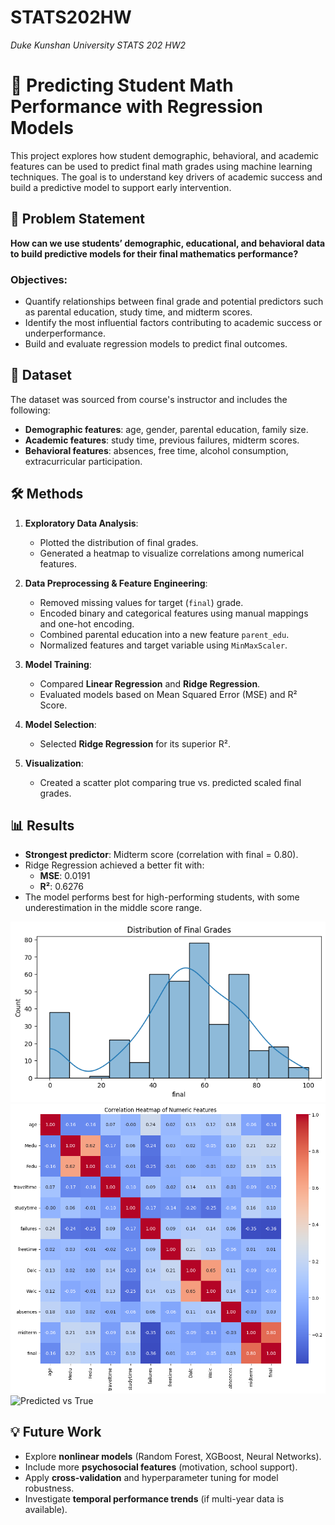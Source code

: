 # STATS202HW
*Duke Kunshan University STATS 202 HW2*


# 🧠 Predicting Student Math Performance with Regression Models

This project explores how student demographic, behavioral, and academic features can be used to predict final math grades using machine learning techniques. The goal is to understand key drivers of academic success and build a predictive model to support early intervention.

## 📌 Problem Statement

**How can we use students’ demographic, educational, and behavioral data to build predictive models for their final mathematics performance?**

### Objectives:
- Quantify relationships between final grade and potential predictors such as parental education, study time, and midterm scores.
- Identify the most influential factors contributing to academic success or underperformance.
- Build and evaluate regression models to predict final outcomes.

## 📂 Dataset

The dataset was sourced from course's instructor and includes the following:
- **Demographic features**: age, gender, parental education, family size.
- **Academic features**: study time, previous failures, midterm scores.
- **Behavioral features**: absences, free time, alcohol consumption, extracurricular participation.

## 🛠️ Methods

1. **Exploratory Data Analysis**:
   - Plotted the distribution of final grades.
   - Generated a heatmap to visualize correlations among numerical features.

2. **Data Preprocessing & Feature Engineering**:
   - Removed missing values for target (`final`) grade.
   - Encoded binary and categorical features using manual mappings and one-hot encoding.
   - Combined parental education into a new feature `parent_edu`.
   - Normalized features and target variable using `MinMaxScaler`.

3. **Model Training**:
   - Compared **Linear Regression** and **Ridge Regression**.
   - Evaluated models based on Mean Squared Error (MSE) and R² Score.

4. **Model Selection**:
   - Selected **Ridge Regression** for its superior R².

5. **Visualization**:
   - Created a scatter plot comparing true vs. predicted scaled final grades.

## 📊 Results

- **Strongest predictor**: Midterm score (correlation with final = 0.80).
- Ridge Regression achieved a better fit with:
  - **MSE**: 0.0191
  - **R²**: 0.6276
- The model performs best for high-performing students, with some underestimation in the middle score range.

![Final Grade Distribution](./sportlight/distribution.png)
![Correlation Heatmap](./sportlight/correlation_heat_map.png)
![Predicted vs True](./main/sportlight/prediction.png)

## 💡 Future Work

- Explore **nonlinear models** (Random Forest, XGBoost, Neural Networks).
- Include more **psychosocial features** (motivation, school support).
- Apply **cross-validation** and hyperparameter tuning for model robustness.
- Investigate **temporal performance trends** (if multi-year data is available).

